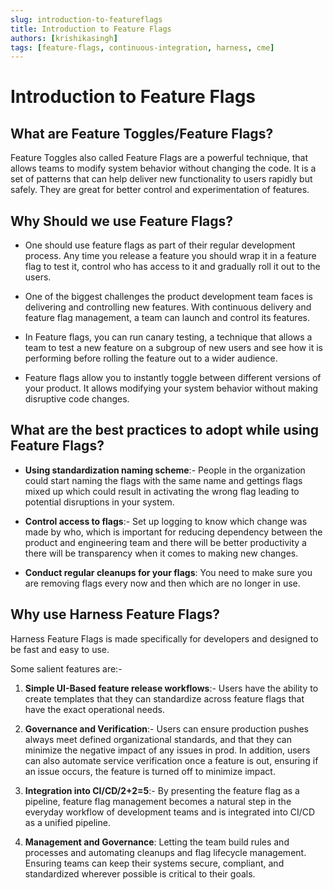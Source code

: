 ```yaml
---
slug: introduction-to-featureflags
title: Introduction to Feature Flags
authors: [krishikasingh]
tags: [feature-flags, continuous-integration, harness, cme]
---
```

# Introduction to Feature Flags

## What are Feature Toggles/Feature Flags?

Feature Toggles also called Feature Flags are a powerful technique, that allows teams to modify system behavior without changing the code. It is a set of patterns that can help deliver new functionality to users rapidly but safely. They are great for better control and experimentation of features.

## Why Should we use Feature Flags?

- One should use feature flags as part of their regular development process. Any time you release a feature you should wrap it in a feature flag to test it, control who has access to it and gradually roll it out to the users. 

- One of the biggest challenges the product development team faces is delivering and controlling new features. With continuous delivery and feature flag management, a team can launch and control its features.

- In Feature flags, you can run canary testing, a technique that allows a team to test a new feature on a subgroup of new users and see how it is performing before rolling the feature out to a wider audience.

- Feature flags allow you to instantly toggle between different versions of your product. It allows modifying your system behavior without making disruptive code changes. 

## What are the best practices to adopt while using Feature Flags?

- **Using standardization naming scheme**:- People in the organization could start naming the flags with the same name and gettings flags mixed up which could result in activating the wrong flag leading to potential disruptions in your system. 

- **Control access to flags**:- Set up logging to know which change was made by who, which is important for reducing dependency between the product and engineering team and there will be better productivity a there will be transparency when it comes to making new changes. 

- **Conduct regular cleanups for your flags**: You need to make sure you are removing flags every now and then which are no longer in use. 

## Why use Harness Feature Flags?

Harness Feature Flags is made specifically for developers and designed to be fast and easy to use. 

Some salient features are:-

1. **Simple UI-Based feature release workflows**:- Users have the ability to create templates that they can standardize across feature flags that have the exact operational needs. 

2. **Governance and Verification**:- Users can ensure production pushes always meet defined organizational standards, and that they can minimize the negative impact of any issues in prod. In addition, users can also automate service verification once a feature is out, ensuring if an issue occurs, the feature is turned off to minimize impact. 

3. **Integration into CI/CD/2+2=5**:- By presenting the feature flag as a pipeline, feature flag management becomes a natural step in the everyday workflow of development teams and is integrated into CI/CD as a unified pipeline.

4. **Management and Governance**: Letting the team build rules and processes and automating cleanups and flag lifecycle management. Ensuring teams can keep their systems secure, compliant, and standardized wherever possible is critical to their goals.
